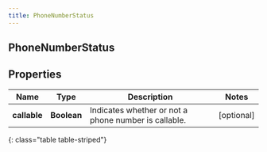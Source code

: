 ```yaml
---
title: PhoneNumberStatus
---
```

## PhoneNumberStatus


## Properties

| Name | Type | Description | Notes |
| ------------ | ------------- | ------------- | ------------- |
| **callable** | <!----><!---->**Boolean**<!----> | Indicates whether or not a phone number is callable. |  [optional] |
{: class="table table-striped"}



